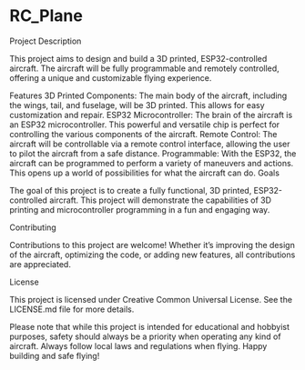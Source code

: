 # RC_Plane
Project Description

This project aims to design and build a 3D printed, ESP32-controlled aircraft. The aircraft will be fully programmable and remotely controlled, offering a unique and customizable flying experience.

Features
3D Printed Components: The main body of the aircraft, including the wings, tail, and fuselage, will be 3D printed. This allows for easy customization and repair.
ESP32 Microcontroller: The brain of the aircraft is an ESP32 microcontroller. This powerful and versatile chip is perfect for controlling the various components of the aircraft.
Remote Control: The aircraft will be controllable via a remote control interface, allowing the user to pilot the aircraft from a safe distance.
Programmable: With the ESP32, the aircraft can be programmed to perform a variety of maneuvers and actions. This opens up a world of possibilities for what the aircraft can do.
Goals

The goal of this project is to create a fully functional, 3D printed, ESP32-controlled aircraft. This project will demonstrate the capabilities of 3D printing and microcontroller programming in a fun and engaging way.

Contributing

Contributions to this project are welcome! Whether it’s improving the design of the aircraft, optimizing the code, or adding new features, all contributions are appreciated.

License

This project is licensed under Creative Common Universal License. See the LICENSE.md file for more details.

Please note that while this project is intended for educational and hobbyist purposes, safety should always be a priority when operating any kind of aircraft. Always follow local laws and regulations when flying. Happy building and safe flying!
